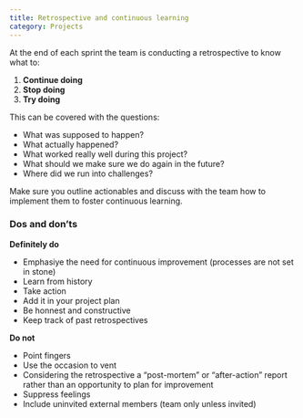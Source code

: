 ```yaml
---
title: Retrospective and continuous learning
category: Projects
---
```


At the end of each sprint the team is conducting a retrospective to know what to:

1. **Continue doing**
2. **Stop doing**
3. **Try doing**

This can be covered with the questions:

* What was supposed to happen?
* What actually happened?
* What worked really well during this project?
* What should we make sure we do again in the future?
* Where did we run into challenges?

Make sure you outline actionables and discuss with the team how to implement them to foster continuous learning.

### Dos and don’ts
**Definitely do**

* Emphasiye the need for continuous improvement (processes are not set in stone)
* Learn from history
* Take action
* Add it in your project plan
* Be honnest and constructive
* Keep track of past retrospectives

**Do not**

* Point fingers
* Use the occasion to vent
* Considering the retrospective a “post-mortem” or “after-action” report rather than an opportunity to plan for improvement
* Suppress feelings
* Include uninvited external members (team only unless invited)
